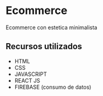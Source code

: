 # Ecommerce

Ecommerce con estetica minimalista 

## Recursos utilizados

- HTML
- CSS
- JAVASCRIPT
- REACT JS 
- FIREBASE (consumo de datos)
